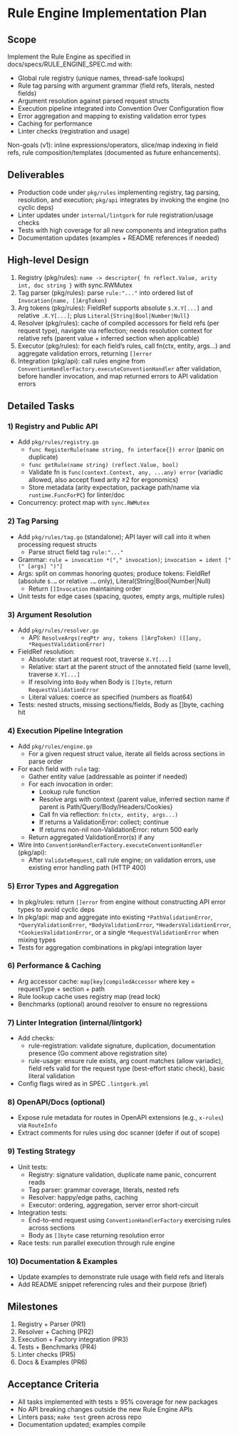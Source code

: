 # Rule Engine Implementation Plan

## Scope

Implement the Rule Engine as specified in docs/specs/RULE_ENGINE_SPEC.md with:
- Global rule registry (unique names, thread-safe lookups)
- Rule tag parsing with argument grammar (field refs, literals, nested fields)
- Argument resolution against parsed request structs
- Execution pipeline integrated into Convention Over Configuration flow
- Error aggregation and mapping to existing validation error types
- Caching for performance
- Linter checks (registration and usage)

Non-goals (v1): inline expressions/operators, slice/map indexing in field refs, rule composition/templates (documented as future enhancements).

## Deliverables

- Production code under `pkg/rules` implementing registry, tag parsing, resolution, and execution; `pkg/api` integrates by invoking the engine (no cyclic deps)
- Linter updates under `internal/lintgork` for rule registration/usage checks
- Tests with high coverage for all new components and integration paths
- Documentation updates (examples + README references if needed)

## High-level Design

1. Registry (pkg/rules): `name -> descriptor{ fn reflect.Value, arity int, doc string }` with sync.RWMutex
2. Tag parser (pkg/rules): parse `rule:"..."` into ordered list of `Invocation{name, []ArgToken}`
3. Arg tokens (pkg/rules): FieldRef supports absolute `$.X.Y[...]` and relative `.X.Y[...]`; plus `Literal{String|Bool|Number|Null}`
4. Resolver (pkg/rules): cache of compiled accessors for field refs (per request type), navigate via reflection; needs resolution context for relative refs (parent value + inferred section when applicable)
5. Executor (pkg/rules): for each field’s rules, call fn(ctx, entity, args...) and aggregate validation errors, returning `[]error`
6. Integration (pkg/api): call rules engine from `ConventionHandlerFactory.executeConventionHandler` after validation, before handler invocation, and map returned errors to API validation errors

## Detailed Tasks

### 1) Registry and Public API
- Add `pkg/rules/registry.go`
  - `func RegisterRule(name string, fn interface{}) error` (panic on duplicate)
  - `func getRule(name string) (reflect.Value, bool)`
  - Validate fn is `func(context.Context, any, ...any) error` (variadic allowed, also accept fixed arity ≥2 for ergonomics)
  - Store metadata (arity expectation, package path/name via `runtime.FuncForPC`) for linter/doc
- Concurrency: protect map with `sync.RWMutex`

### 2) Tag Parsing
- Add `pkg/rules/tag.go` (standalone); API layer will call into it when processing request structs
  - Parse struct field tag `rule:"..."`
- Grammar: `rule = invocation *("," invocation)`; `invocation = ident ["(" [args] ")"]`
- Args: split on commas honoring quotes; produce tokens: FieldRef (absolute `$.…` or relative `.…` only), Literal(String|Bool|Number|Null)
  - Return `[]Invocation` maintaining order
- Unit tests for edge cases (spacing, quotes, empty args, multiple rules)

### 3) Argument Resolution
- Add `pkg/rules/resolver.go`
  - API: `ResolveArgs(reqPtr any, tokens []ArgToken) ([]any, *RequestValidationError)`
- FieldRef resolution:
    - Absolute: start at request root, traverse `X.Y[...]`
    - Relative: start at the parent struct of the annotated field (same level), traverse `X.Y[...]`
    - If resolving into `Body` when Body is `[]byte`, return `RequestValidationError`
  - Literal values: coerce as specified (numbers as float64)
- Tests: nested structs, missing sections/fields, Body as []byte, caching hit

### 4) Execution Pipeline Integration
- Add `pkg/rules/engine.go`
  - For a given request struct value, iterate all fields across sections in parse order
- For each field with `rule` tag:
    - Gather entity value (addressable as pointer if needed)
    - For each invocation in order:
      - Lookup rule function
      - Resolve args with context {parent value, inferred section name if parent is Path/Query/Body/Headers/Cookies}
      - Call fn via reflection: `fn(ctx, entity, args...)`
      - If returns a ValidationError: collect; continue
      - If returns non-nil non-ValidationError: return 500 early
  - Return aggregated ValidationError(s) if any
- Wire into `ConventionHandlerFactory.executeConventionHandler` (pkg/api):
  - After `ValidateRequest`, call rule engine; on validation errors, use existing error handling path (HTTP 400)

### 5) Error Types and Aggregation
- In pkg/rules: return `[]error` from engine without constructing API error types to avoid cyclic deps
- In pkg/api: map and aggregate into existing `*PathValidationError`, `*QueryValidationError`, `*BodyValidationError`, `*HeadersValidationError`, `*CookiesValidationError`, or a single `*RequestValidationError` when mixing types
- Tests for aggregation combinations in pkg/api integration layer

### 6) Performance & Caching
- Arg accessor cache: `map[key]compiledAccessor` where key = requestType + section + path
- Rule lookup cache uses registry map (read lock)
- Benchmarks (optional) around resolver to ensure no regressions

### 7) Linter Integration (internal/lintgork)
- Add checks:
  - rule-registration: validate signature, duplication, documentation presence (Go comment above registration site)
  - rule-usage: ensure rule exists, arg count matches (allow variadic), field refs valid for the request type (best-effort static check), basic literal validation
- Config flags wired as in SPEC `.lintgork.yml`

### 8) OpenAPI/Docs (optional)
- Expose rule metadata for routes in OpenAPI extensions (e.g., `x-rules`) via `RouteInfo`
- Extract comments for rules using doc scanner (defer if out of scope)

### 9) Testing Strategy
- Unit tests:
  - Registry: signature validation, duplicate name panic, concurrent reads
  - Tag parser: grammar coverage, literals, nested refs
  - Resolver: happy/edge paths, caching
  - Executor: ordering, aggregation, server error short-circuit
- Integration tests:
  - End-to-end request using `ConventionHandlerFactory` exercising rules across sections
  - Body as `[]byte` case returning resolution error
- Race tests: run parallel execution through rule engine

### 10) Documentation & Examples
- Update examples to demonstrate rule usage with field refs and literals
- Add README snippet referencing rules and their purpose (brief)

## Milestones

1. Registry + Parser (PR1)
2. Resolver + Caching (PR2)
3. Execution + Factory integration (PR3)
4. Tests + Benchmarks (PR4)
5. Linter checks (PR5)
6. Docs & Examples (PR6)

## Acceptance Criteria

- All tasks implemented with tests ≥ 95% coverage for new packages
- No API breaking changes outside the new Rule Engine APIs
- Linters pass; `make test` green across repo
- Documentation updated; examples compile
